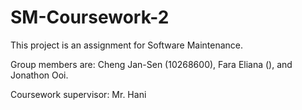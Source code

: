 # SM-Coursework-2

This project is an assignment for Software Maintenance. 

Group members are: Cheng Jan-Sen (10268600), Fara Eliana (), and Jonathon Ooi.

Coursework supervisor: Mr. Hani

